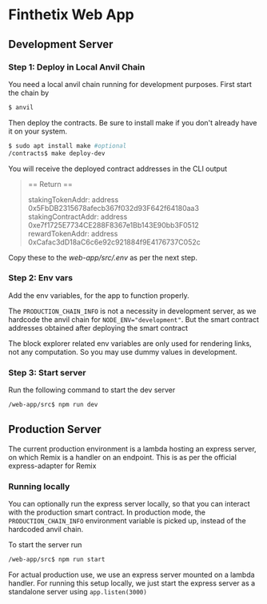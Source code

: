 # Finthetix Web App

## Development Server
### Step 1: Deploy in Local Anvil Chain
You need a local anvil chain running for development purposes. First start the chain by
```sh
$ anvil
```
Then deploy the contracts. Be sure to install make if you don't already have it on your system.
```sh
$ sudo apt install make #optional
/contracts$ make deploy-dev
```

You will receive the deployed contract addresses in the CLI output
> == Return ==
>
> stakingTokenAddr: address 0x5FbDB2315678afecb367f032d93F642f64180aa3
> stakingContractAddr: address 0xe7f1725E7734CE288F8367e1Bb143E90bb3F0512
> rewardTokenAddr: address 0xCafac3dD18aC6c6e92c921884f9E4176737C052c

Copy these to the _web-app/src/.env_ as per the next step.

### Step 2: Env vars
Add the env variables, for the app to function properly. 

The `PRODUCTION_CHAIN_INFO` is not a necessity in development server, as we hardcode the anvil chain for `NODE_ENV="development"`. But the smart contract addresses obtained after deploying the smart contract

The block explorer related env variables are only used for rendering links, not any computation. So you may use dummy values in development.

### Step 3: Start server
Run the following command to start the dev server
```sh
/web-app/src$ npm run dev
```

## Production Server
The current production environment is a lambda hosting an express server, on which Remix is a handler on an endpoint. This is as per the official express-adapter for Remix

### Running locally
You can optionally run the express server locally, so that you can interact with the production smart contract. In production mode,  the `PRODUCTION_CHAIN_INFO` environment variable is picked up, instead of the hardcoded anvil chain.

To start the server run
```sh
/web-app/src$ npm run start
```

For actual production use, we use an express server mounted on a lambda handler. For running this setup locally, we just start the express server as a standalone server using `app.listen(3000)`